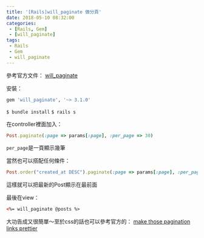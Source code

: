 ```yaml
---
title: '[Rails]will_paginate 做分頁'
date: 2018-05-10 08:32:00
categories:
 - [Rails, Gem]
 - [will_paginate]
tags:
 - Rails
 - Gem
 - will_paginate
---
```

參考官方文件：
[will_paginate](https://github.com/mislav/will_paginate)

安裝：
``` ruby Gemfile
gem 'will_paginate', '~> 3.1.0'
```
`$ bundle install`
`$ rails s`

在controller裡面加入：
``` ruby post_controller.rb
Post.paginate(:page => params[:page], :per_page => 30)
```
`per_page`是一頁顯示幾筆

當然也可以搭配任何條件：
``` ruby post_controller.rb
Post.order("created_at DESC").paginate(:page => params[:page], :per_page => 30)
```
這樣就可以把最新的Post顯示在最前面

最後在view：
``` html post.html.erb
<%= will_paginate @posts %>
```

大功告成又很簡單～至於css的話也可以參考官方的：
[make those pagination links prettier](http://mislav.github.io/will_paginate/)
